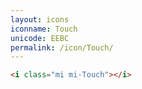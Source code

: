 ```yaml
---
layout: icons
iconname: Touch
unicode: EEBC
permalink: /icon/Touch/
---
```


``` html
<i class="mi mi-Touch"></i>
```

